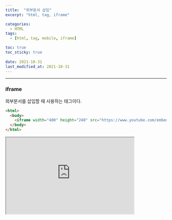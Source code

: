 ```yaml
---
title:  "외부문서 삽입"
excerpt: "html, tag, iframe"

categories:
  - HTML
tags:
  - [html, tag, mobile, iframe]

toc: true
toc_sticky: true
 
date: 2021-10-31 
last_modified_at: 2021-10-31
---  
```


***

### iframe

외부문서를 삽입할 때 사용하는 태그이다.  

```html
<html>
  <body>
    <iframe width="400" height="240" src="https://www.youtube.com/embed/DbyILRPrIfo"></iframe>
  </body>
</html>
```
<iframe width="400" height="240" src="https://www.youtube.com/embed/DbyILRPrIfo"></iframe>

